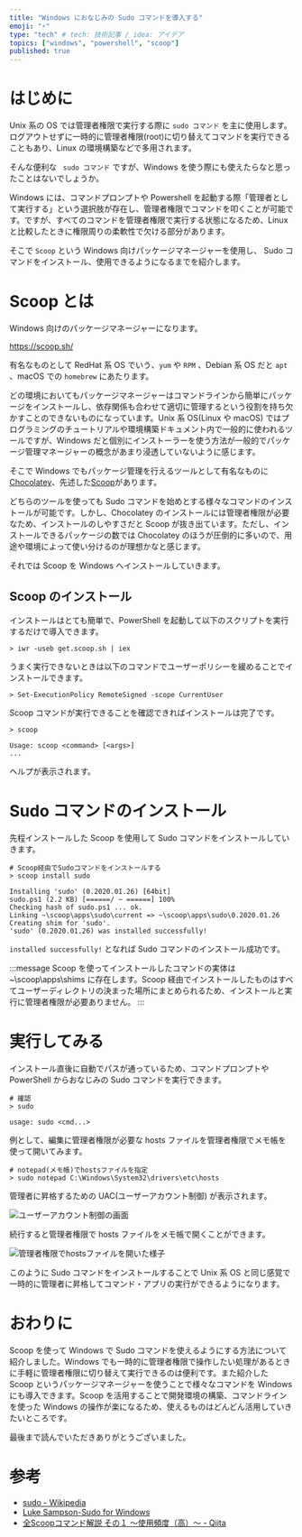 ```yaml
---
title: "Windows におなじみの Sudo コマンドを導入する"
emoji: "⚡"
type: "tech" # tech: 技術記事 / idea: アイデア
topics: ["windows", "powershell", "scoop"]
published: true
---
```


# はじめに

Unix 系の OS では管理者権限で実行する際に `sudo コマンド` を主に使用します。ログアウトせずに一時的に管理者権限(root)に切り替えてコマンドを実行できることもあり、Linux の環境構築などで多用されます。

そんな便利な ` sudo コマンド` ですが、Windows を使う際にも使えたらなと思ったことはないでしょうか。

Windows には、コマンドプロンプトや Powershell を起動する際「管理者として実行する」という選択肢が存在し、管理者権限でコマンドを叩くことが可能です。ですが、すべてのコマンドを管理者権限で実行する状態になるため、Linux と比較したときに権限周りの柔軟性で欠ける部分があります。

そこで `Scoop` という Windows 向けパッケージマネージャーを使用し、 Sudo コマンドをインストール、使用できるようになるまでを紹介します。

# Scoop とは

Windows 向けのパッケージマネージャーになります。

https://scoop.sh/

有名なものとして RedHat 系 OS でいう、`yum` や `RPM` 、Debian 系 OS だと `apt` 、macOS での `homebrew` にあたります。

どの環境においてもパッケージマネージャーはコマンドラインから簡単にパッケージをインストールし、依存関係も合わせて適切に管理するという役割を持ち欠かすことのできないものになっています。Unix 系 OS(Linux や macOS) ではプログラミングのチュートリアルや環境構築ドキュメント内で一般的に使われるツールですが、Windows だと個別にインストーラーを使う方法が一般的でパッケージ管理マネージャーの概念があまり浸透していないように感じます。

そこで Windows でもパッケージ管理を行えるツールとして有名なものに[Chocolatey](https://chocolatey.org/)、先述した[Scoop](https://scoop.sh/)があります。

どちらのツールを使っても Sudo コマンドを始めとする様々なコマンドのインストールが可能です。しかし、Chocolatey のインストールには管理者権限が必要なため、インストールのしやすさだと Scoop が抜き出ています。ただし、インストールできるパッケージの数では Chocolatey のほうが圧倒的に多いので、用途や環境によって使い分けるのが理想かなと感じます。

それでは Scoop を Windows へインストールしていきます。

## Scoop のインストール

インストールはとても簡単で、PowerShell を起動して以下のスクリプトを実行するだけで導入できます。

```powershell:powershell
> iwr -useb get.scoop.sh | iex
```

うまく実行できないときは以下のコマンドでユーザーポリシーを緩めることでインストールできます。

```powershell:powershell
> Set-ExecutionPolicy RemoteSigned -scope CurrentUser
```

Scoop コマンドが実行できることを確認できればインストールは完了です。

```powershell:powershell
> scoop

Usage: scoop <command> [<args>]
...
```
ヘルプが表示されます。


# Sudo コマンドのインストール

先程インストールした Scoop を使用して Sudo コマンドをインストールしていきます。

```powershell:powershell
# Scoop経由でSudoコマンドをインストールする
> scoop install sudo

Installing 'sudo' (0.2020.01.26) [64bit]
sudo.ps1 (2.2 KB) [======/ ~ ======] 100%
Checking hash of sudo.ps1 ... ok.
Linking ~\scoop\apps\sudo\current => ~\scoop\apps\sudo\0.2020.01.26
Creating shim for 'sudo'.
'sudo' (0.2020.01.26) was installed successfully!
```

`installed successfully!` となれば Sudo コマンドのインストール成功です。

:::message
Scoop を使ってインストールしたコマンドの実体は~\scoop\apps\shims に存在します。Scoop 経由でインストールしたものはすべてユーザーディレクトリの決まった場所にまとめられるため、インストールと実行に管理者権限が必要ありません。
:::

# 実行してみる

インストール直後に自動でパスが通っているため、コマンドプロンプトや PowerShell からおなじみの Sudo コマンドを実行できます。

```powershell:powershell
# 確認
> sudo

usage: sudo <cmd...>
```

例として、編集に管理者権限が必要な hosts ファイルを管理者権限でメモ帳を使って開いてみます。

```powershell:powershell
# notepad(メモ帳)でhostsファイルを指定
> sudo notepad C:\Windows\System32\drivers\etc\hosts
```

管理者に昇格するための UAC(ユーザーアカウント制御) が表示されます。

![ユーザーアカウント制御の画面](https://storage.googleapis.com/zenn-user-upload/5gbhypvzvgkalw6r3xuzrubs8vkr)

続行すると管理者権限で hosts ファイルをメモ帳で開くことができます。

![管理者権限でhostsファイルを開いた様子](https://storage.googleapis.com/zenn-user-upload/6qc6m9myaywrqv6v70onc5zwwaj2)

このように Sudo コマンドをインストールすることで Unix 系 OS と同じ感覚で一時的に管理者に昇格してコマンド・アプリの実行ができるようになります。

# おわりに

Scoop を使って Windows で Sudo コマンドを使えるようにする方法について紹介しました。Windows でも一時的に管理者権限で操作したい処理があるときに手軽に管理者権限に切り替えて実行できるのは便利です。また紹介した Scoop というパッケージマネージャーを使うことで様々なコマンドを Windows にも導入できます。Scoop を活用することで開発環境の構築、コマンドラインを使った Windows の操作が楽になるため、使えるものはどんどん活用していきたいところです。

最後まで読んでいただきありがとうございました。

# 参考

- [sudo - Wikipedia](https://ja.wikipedia.org/wiki/Sudo)
- [Luke Sampson-Sudo for Windows](http://blog.lukesampson.com/sudo-for-windows)
- [全Scoopコマンド解説 その１ ～使用頻度（高）～ - Qiita](https://qiita.com/nimzo6689/items/1ab33380366e324c0b84)